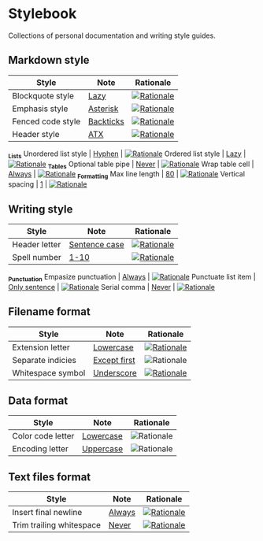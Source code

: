 # Stylebook

Collections of personal documentation and writing style guides.

## Markdown style

Style | Note | Rationale
--- | --- | ---
Blockquote style | [Lazy](markdown.md#blockquote-style-lazy) | [![Rationale](https://img.shields.io/badge/Pandoc-Block_quotations-080808)](https://pandoc.org/chunkedhtml-demo/8.4-block-quotations.html)
Emphasis style | [Asterisk](markdown.md#emphasis-style-asterisk) | [![Rationale](https://img.shields.io/badge/GitHub-Styling_text-181717)](https://docs.github.com/en/get-started/writing-on-github/getting-started-with-writing-and-formatting-on-github/basic-writing-and-formatting-syntax/#styling-text)
Fenced code style | [Backticks](markdown.md#fenced-code-style-backticks) | [![Rationale](https://img.shields.io/badge/GitHub-Quoting_code-181717)](https://docs.github.com/en/get-started/writing-on-github/getting-started-with-writing-and-formatting-on-github/basic-writing-and-formatting-syntax/#quoting-code)
Header style | [ATX](markdown.md#header-style-atx) | [![Rationale](https://img.shields.io/badge/GitHub-Headings-181717)](https://docs.github.com/en/get-started/writing-on-github/getting-started-with-writing-and-formatting-on-github/basic-writing-and-formatting-syntax/#headings)
<sub>**Lists**</sub>
Unordered list style | [Hyphen](markdown.md#unordered-list-style-hyphen) | [![Rationale](https://img.shields.io/badge/GitHub-Lists-181717)](https://docs.github.com/en/get-started/writing-on-github/getting-started-with-writing-and-formatting-on-github/basic-writing-and-formatting-syntax/#lists)
Ordered list style | [Lazy](markdown.md#ordered-list-style-lazy) | [![Rationale](https://img.shields.io/badge/Google-Use_lazy_numbering_for_long_lists-4285f4)](https://google.github.io/styleguide/docguide/style.html#use-lazy-numbering-for-long-lists)
<sub>**Tables**</sub>
Optional table pipe | [Never](markdown.md#optional-table-pipe-never) | [![Rationale](https://img.shields.io/badge/Google-Prefer_lists_to_tables-4285f4)](https://google.github.io/styleguide/docguide/style.html#prefer-lists-to-tables)
Wrap table cell | [Always](markdown.md#wrap-table-cell-always) | [![Rationale](https://img.shields.io/badge/GitHub-Creating_a_table-181717)](https://docs.github.com/en/get-started/writing-on-github/working-with-advanced-formatting/organizing-information-with-tables/#creating-a-table)
<sub>**Formatting**</sub>
Max line length | [80](markdown.md#max-line-length-80) | [![Rationale](https://img.shields.io/badge/Google-Links-4285f4)](https://github.com/google/styleguide/blob/gh-pages/docguide/style.md#links)
Vertical spacing | [1](markdown.md#vertical-spacing-1) | [![Rationale](https://img.shields.io/badge/Commonmark-Spacing-fff)](https://github.com/style-guides/Markdown/#spacing)

## Writing style

Style | Note | Rationale
--- | --- | ---
Header letter | [Sentence case](writing.md#header-letter-sentence-case) | [![Rationale](https://img.shields.io/badge/AP-Capitalization-eb483b)](https://libguides.csusb.edu/APstylebook/capitalization/)
Spell number | [1-10](writing.md#spell-number-1-10) | [![Rationale](https://img.shields.io/badge/AP-Numbers-eb483b)](https://libguides.csusb.edu/APstylebook/numbers/)
<sub>**Punctuation**</sub>
Empasize punctuation | [Always](writing.md#emphasize-punctuation-always) | [![Rationale](https://img.shields.io/badge/AP-Punctuation-eb483b)](https://libguides.csusb.edu/APstylebook/punctuation/)
Punctuate list item | [Only sentence](writing.md#punctuate-list-item-only-sentence) | [![Rationale](https://img.shields.io/badge/AP-Punctuation-eb483b)](https://libguides.csusb.edu/APstylebook/punctuation/)
Serial comma | [Never](writing.md#serial-comma-never) | [![Rationale](https://img.shields.io/badge/AP-Punctuation-eb483b)](https://libguides.csusb.edu/APstylebook/punctuation/)

## Filename format

Style | Note | Rationale
--- | --- | ---
Extension letter | [Lowercase](filename.md#extension-letter-lowercase) | [![Rationale](https://img.shields.io/badge/Google-Extensions-4285f4)](https://developers.google.com/style/filenames/#file-type-names)
Separate indicies | [Except first](filename.md#separate-indices-except-first) | ![Rationale](https://img.shields.io/badge/Personal-gray)
Whitespace symbol | [Underscore](filename.md#whitespace-symbol-underscore) | [![Rationale](https://img.shields.io/badge/Google-Filenames-4285f4)](https://developers.google.com/style/filenames/#exceptions-for-consistency)

## Data format

Style | Note | Rationale
--- | --- | ---
Color code letter | [Lowercase](data.md#color-code-letter-lowercase) | ![Rationale](https://img.shields.io/badge/Personal-gray)
Encoding letter | [Uppercase](data.md#encoding-letter-uppercase) | ![Rationale](https://img.shields.io/badge/Personal-gray)

## Text files format

Style | Note | Rationale
--- | --- | ---
Insert final newline | [Always](text_files.md#insert-final-newline-always) | [![Rationale](https://img.shields.io/badge/POSIX-Line-fff)](https://pubs.opengroup.org/onlinepubs/9699919799/basedefs/V1_chap03.html#tag_03_206)
Trim trailing whitespace | [Never](text_files.md#trim-trailing-whitespace-never) | [![Rationale](https://img.shields.io/badge/Commonmark-Hard_line_breaks-fff)](https://spec.commonmark.org/0.20/#hard-line-breaks)
